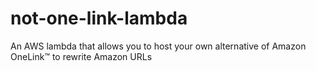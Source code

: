 # not-one-link-lambda
An AWS lambda that allows you to host your own alternative of Amazon OneLink™️ to rewrite Amazon URLs
